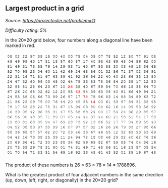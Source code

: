 Largest product in a grid
-------------------------

*Source: https://projecteuler.net/problem=11*


*Difficulty rating: 5%*

In the 20×20 grid below, four numbers along a diagonal line have been
marked in red.

![](img/11.png)

The product of these numbers is 26 × 63 × 78 × 14 = 1788696.

What is the greatest product of four adjacent numbers in the same
direction (up, down, left, right, or diagonally) in the 20×20 grid?
